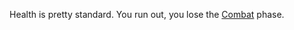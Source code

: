 Health is pretty standard. You run out, you lose the [Combat](/docs/gameplay_spec/flow/combat.md) phase.